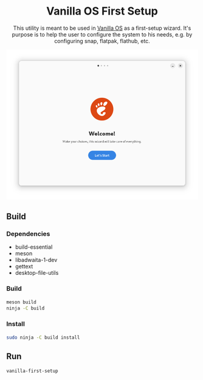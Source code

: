 <div align="center">
    <h1>Vanilla OS First Setup</h1>
    <p>This utility is meant to be used in <a href="https://github.com/vanilla-os">Vanilla OS</a> 
    as a first-setup wizard. It's purpose is to help the user to configure the 
    system to his needs, e.g. by configuring snap, flatpak, flathub, etc.</p>
    <img src="data/screenshot-1.png">
</div>


## Build
### Dependencies
- build-essential
- meson
- libadwaita-1-dev
- gettext
- desktop-file-utils

### Build
```bash
meson build
ninja -C build
```

### Install
```bash
sudo ninja -C build install
```

## Run
```bash
vanilla-first-setup
```
